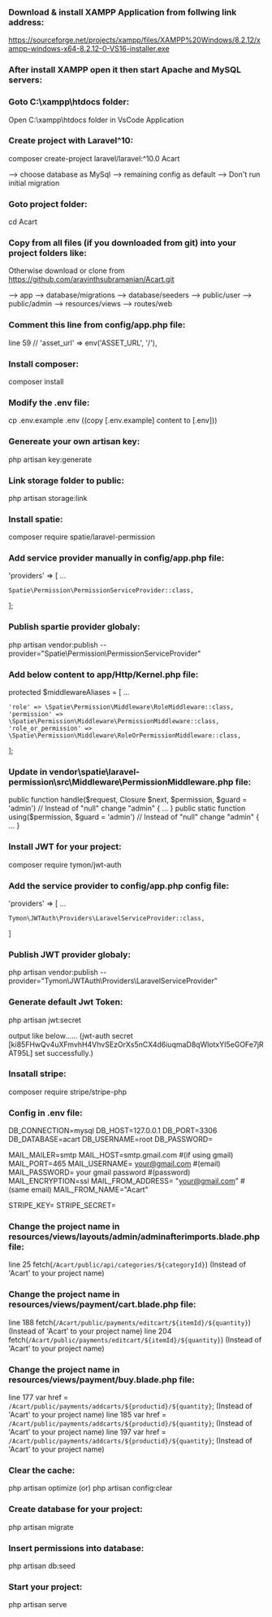 ### Download & install XAMPP Application from follwing link address:

https://sourceforge.net/projects/xampp/files/XAMPP%20Windows/8.2.12/xampp-windows-x64-8.2.12-0-VS16-installer.exe

### After install XAMPP open it then start Apache and MySQL servers:

### Goto C:\xampp\htdocs folder:

Open C:\xampp\htdocs folder in VsCode Application

### Create project with Laravel^10:

composer create-project laravel/laravel:^10.0 Acart

--> choose database as MySql
--> remaining config as default
--> Don't run initial migration

### Goto project folder:

cd Acart

### Copy from all files (if you downloaded from git) into your project folders like:

Otherwise download or clone from https://github.com/aravinthsubramanian/Acart.git

--> app
--> database/migrations
--> database/seeders
--> public/user
--> public/admin
--> resources/views
--> routes/web

### Comment this line from config/app.php file:

line 59 // 'asset_url' => env('ASSET_URL', '/'),

### Install composer:

composer install

### Modify the .env file:

cp .env.example .env  ((copy [.env.example] content to [.env]))

### Genereate your own artisan key:

php artisan key:generate

### Link storage folder to public:

php artisan storage:link

### Install spatie:

composer require spatie/laravel-permission

### Add service provider manually in config/app.php file:

'providers' => [
    ...

    Spatie\Permission\PermissionServiceProvider::class,
];

### Publish spartie provider globaly:

php artisan vendor:publish --provider="Spatie\Permission\PermissionServiceProvider"

### Add below content to app/Http/Kernel.php file:

protected $middlewareAliases = [
    ...

    'role' => \Spatie\Permission\Middleware\RoleMiddleware::class,
    'permission' => \Spatie\Permission\Middleware\PermissionMiddleware::class,
    'role_or_permission' => \Spatie\Permission\Middleware\RoleOrPermissionMiddleware::class,
];

### Update in vendor\spatie\laravel-permission\src\Middleware\PermissionMiddleware.php file:

public function handle($request, Closure $next, $permission, $guard = 'admin')  // Instead of "null" change "admin"
{
    ...
}
public static function using($permission, $guard = 'admin') // Instead of "null" change "admin"
{
    ...
}

### Install JWT for your project:

composer require tymon/jwt-auth

### Add the service provider to config/app.php config file:

'providers' => [
    ...

    Tymon\JWTAuth\Providers\LaravelServiceProvider::class,
]

### Publish JWT provider globaly:

php artisan vendor:publish --provider="Tymon\JWTAuth\Providers\LaravelServiceProvider"

### Generate default Jwt Token:

php artisan jwt:secret

output like below......
(jwt-auth secret [ki85FHwQv4uXFmvhH4VhvSEzOrXs5nCX4d6iuqmaD8qWlotxYI5eGOFe7jRAT95L] set successfully.)

### Insatall stripe:

composer require stripe/stripe-php

### Config in .env file:

DB_CONNECTION=mysql
DB_HOST=127.0.0.1
DB_PORT=3306
DB_DATABASE=acart
DB_USERNAME=root
DB_PASSWORD=

MAIL_MAILER=smtp
MAIL_HOST=smtp.gmail.com #(if using gmail)
MAIL_PORT=465
MAIL_USERNAME= your@gmail.com #(email)
MAIL_PASSWORD= your gmail password #(password)
MAIL_ENCRYPTION=ssl
MAIL_FROM_ADDRESS= "your@gmail.com" #(same email)
MAIL_FROM_NAME="Acart"

STRIPE_KEY=<your-stripe-key>
STRIPE_SECRET=<your-stripe-secret>

### Change the project name in resources/views/layouts/admin/adminafterimports.blade.php file:

line 25 fetch(`/Acart/public/api/categories/${categoryId}`) (Instead of 'Acart' to your project name)

### Change the project name in resources/views/payment/cart.blade.php file:

line 188 fetch(`/Acart/public/payments/editcart/${itemId}/${quantity}`) (Instead of 'Acart' to your project name)
line 204 fetch(`/Acart/public/payments/editcart/${itemId}/${quantity}`) (Instead of 'Acart' to your project name)

### Change the project name in resources/views/payment/buy.blade.php file:

line 177 var href = `/Acart/public/payments/addcarts/${productid}/${quantity}`; (Instead of 'Acart' to your project name)
line 185 var href = `/Acart/public/payments/addcarts/${productid}/${quantity}`; (Instead of 'Acart' to your project name)
line 197 var href = `/Acart/public/payments/addcarts/${productid}/${quantity}`; (Instead of 'Acart' to your project name)

### Clear the cache:

php artisan optimize 
    (or) 
php artisan config:clear

### Create database for your project:

php artisan migrate

### Insert permissions into database:

php artisan db:seed

### Start your project:

php artisan serve